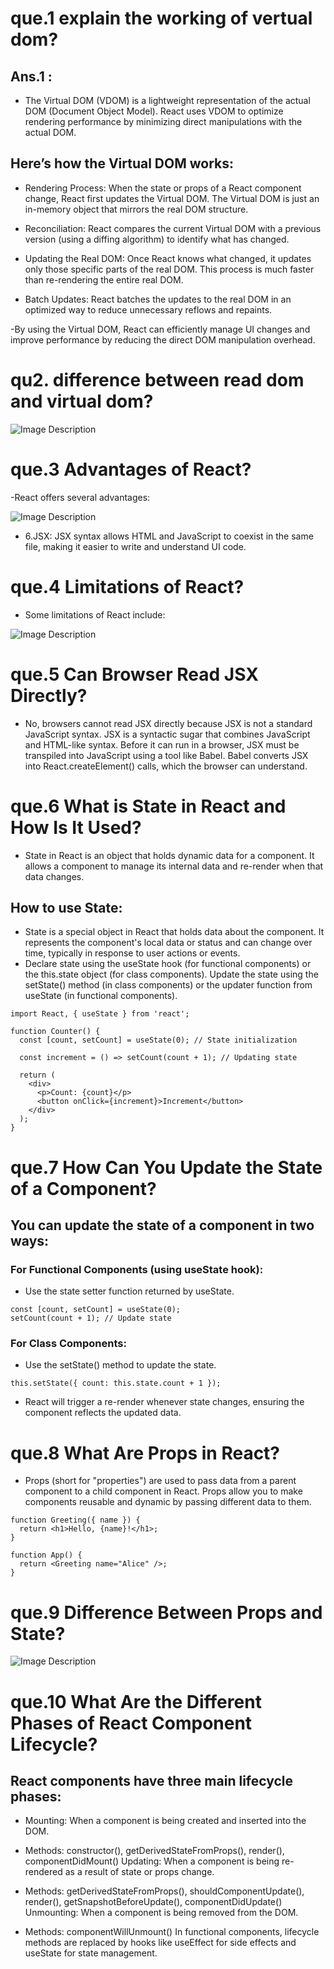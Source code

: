 # que.1 explain the working of  vertual dom?
## Ans.1 :
- The Virtual DOM (VDOM) is a lightweight representation of the actual DOM (Document Object Model). React uses VDOM to optimize rendering performance by minimizing direct manipulations with the actual DOM.

## Here’s how the Virtual DOM works:

- Rendering Process: When the state or props of a React component change, React first updates the Virtual DOM. The Virtual DOM is just an in-memory object that mirrors the real DOM structure.

- Reconciliation: React compares the current Virtual DOM with a previous version (using a diffing algorithm) to identify what has changed.

- Updating the Real DOM: Once React knows what changed, it updates only those specific parts of the real DOM. This process is much faster than re-rendering the entire real DOM.

- Batch Updates: React batches the updates to the real DOM in an optimized way to reduce unnecessary reflows and repaints.

-By using the Virtual DOM, React can efficiently manage UI changes and improve performance by reducing the direct DOM manipulation overhead.

# qu2. difference between read dom and virtual dom?
![Image Description](Screenshot_2.png)

# que.3 Advantages of React?
-React offers several advantages:

![Image Description](react_advantage.png)

- 6.JSX: JSX syntax allows HTML and JavaScript to coexist in the same file, making it easier to write and understand UI code.

# que.4 Limitations of React?
- Some limitations of React include:

![Image Description](limitations_in_react.png)

# que.5 Can Browser Read JSX Directly?
- No, browsers cannot read JSX directly because JSX is not a standard JavaScript syntax. JSX is a syntactic sugar that combines JavaScript and HTML-like syntax. Before it can run in a browser, JSX must be transpiled into JavaScript using a tool like Babel. Babel converts JSX into React.createElement() calls, which the browser can understand.

# que.6 What is State in React and How Is It Used?
- State in React is an object that holds dynamic data for a component. It allows a component to manage its internal data and re-render when that data changes.

## How to use State:
- State is a special object in React that holds data about the component. It represents the component's local data or status and can change over time, typically in response to user actions or events.
- Declare state using the useState hook (for functional components) or the this.state object (for class components).
Update the state using the setState() method (in class components) or the updater function from useState (in functional components).

```
import React, { useState } from 'react';

function Counter() {
  const [count, setCount] = useState(0); // State initialization

  const increment = () => setCount(count + 1); // Updating state

  return (
    <div>
      <p>Count: {count}</p>
      <button onClick={increment}>Increment</button>
    </div>
  );
}
```

# que.7 How Can You Update the State of a Component?
## You can update the state of a component in two ways:
### For Functional Components (using useState hook):

- Use the state setter function returned by useState.
```
const [count, setCount] = useState(0);
setCount(count + 1); // Update state
```
### For Class Components:

- Use the setState() method to update the state.
```
this.setState({ count: this.state.count + 1 });
```
- React will trigger a re-render whenever state changes, ensuring the component reflects the updated data.

# que.8 What Are Props in React?
- Props (short for "properties") are used to pass data from a parent component to a child component in React. Props allow you to make components reusable and dynamic by passing different data to them.
```
function Greeting({ name }) {
  return <h1>Hello, {name}!</h1>;
}

function App() {
  return <Greeting name="Alice" />;
}
```

# que.9 Difference Between Props and State?
![Image Description](props_and_states.png)

# que.10 What Are the Different Phases of React Component Lifecycle?
## React components have three main lifecycle phases:

- Mounting: When a component is being created and inserted into the DOM.

- Methods: constructor(), getDerivedStateFromProps(), render(), componentDidMount()
Updating: When a component is being re-rendered as a result of state or props change.

- Methods: getDerivedStateFromProps(), shouldComponentUpdate(), render(), getSnapshotBeforeUpdate(), componentDidUpdate()
Unmounting: When a component is being removed from the DOM.

- Methods: componentWillUnmount()
In functional components, lifecycle methods are replaced by hooks like useEffect for side effects and useState for state management.

